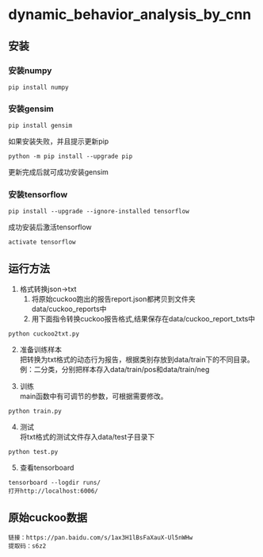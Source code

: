 # dynamic_behavior_analysis_by_cnn

## 安装
### 安装numpy
```
pip install numpy
```

### 安装gensim
```
pip install gensim
```

如果安装失败，并且提示更新pip
```
python -m pip install --upgrade pip
```
更新完成后就可成功安装gensim

### 安装tensorflow
```
pip install --upgrade --ignore-installed tensorflow
```

成功安装后激活tensorflow
```
activate tensorflow
```

## 运行方法  
1.  格式转换json->txt
    1.  将原始cuckoo跑出的报告report.json都拷贝到文件夹data/cuckoo_reports中 
    2.  用下面指令转换cuckoo报告格式,结果保存在data/cuckoo_report_txts中  
```
python cuckoo2txt.py
```   

2.  准备训练样本  
    把转换为txt格式的动态行为报告，根据类别存放到data/train下的不同目录。  
    例：二分类，分别把样本存入data/train/pos和data/train/neg   
    
3.  训练  
    main函数中有可调节的参数，可根据需要修改。
```
python train.py
```   

4.  测试  
    将txt格式的测试文件存入data/test子目录下   
```
python test.py
```    

5. 查看tensorboard   
```
tensorboard --logdir runs/
打开http://localhost:6006/
```

## 原始cuckoo数据
```
链接：https://pan.baidu.com/s/1ax3H1lBsFaXauX-Ul5nWHw 
提取码：s6z2
```
